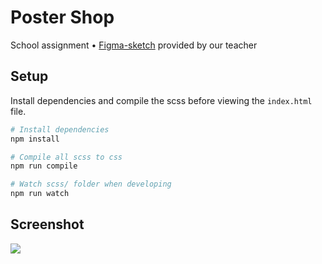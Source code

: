 # Poster Shop

School assignment • [Figma-sketch](https://www.figma.com/file/bPtqAUTBcAcC71DUowl44b/postershop?node-id=0%3A1) provided by our teacher

## Setup

Install dependencies and compile the scss before viewing the `index.html` file.

```bash
# Install dependencies
npm install

# Compile all scss to css
npm run compile

# Watch scss/ folder when developing
npm run watch
```

## Screenshot

![](https://user-images.githubusercontent.com/72305598/138561838-a165537f-f592-49d1-90ba-aab3ad319d0d.png)
